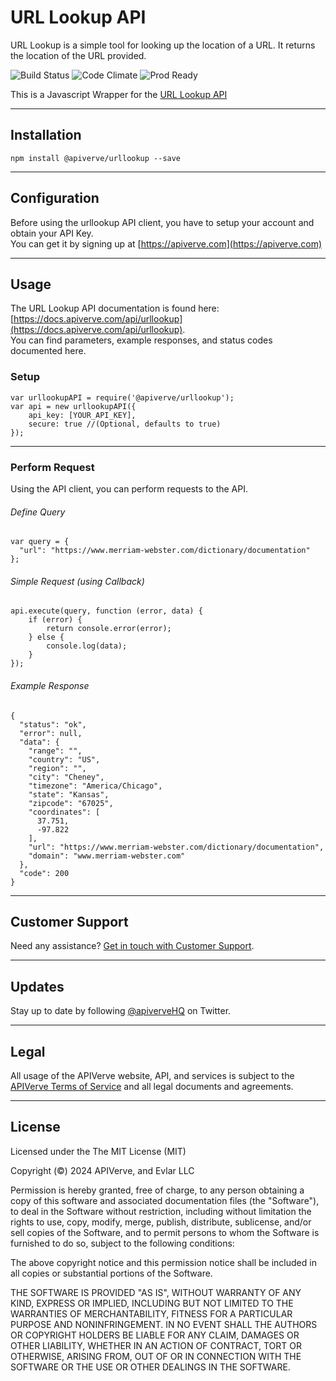 URL Lookup API
============

URL Lookup is a simple tool for looking up the location of a URL. It returns the location of the URL provided.

![Build Status](https://img.shields.io/badge/build-passing-green)
![Code Climate](https://img.shields.io/badge/maintainability-B-purple)
![Prod Ready](https://img.shields.io/badge/production-ready-blue)

This is a Javascript Wrapper for the [URL Lookup API](https://apiverve.com/marketplace/api/urllookup)

---

## Installation
	npm install @apiverve/urllookup --save

---

## Configuration

Before using the urllookup API client, you have to setup your account and obtain your API Key.  
You can get it by signing up at [https://apiverve.com](https://apiverve.com)

---

## Usage

The URL Lookup API documentation is found here: [https://docs.apiverve.com/api/urllookup](https://docs.apiverve.com/api/urllookup).  
You can find parameters, example responses, and status codes documented here.

### Setup

```
var urllookupAPI = require('@apiverve/urllookup');
var api = new urllookupAPI({
    api_key: [YOUR_API_KEY],
    secure: true //(Optional, defaults to true)
});
```

---


### Perform Request
Using the API client, you can perform requests to the API.

###### Define Query

```
var query = {
  "url": "https://www.merriam-webster.com/dictionary/documentation"
};
```

###### Simple Request (using Callback)

```
api.execute(query, function (error, data) {
    if (error) {
        return console.error(error);
    } else {
        console.log(data);
    }
});
```

###### Example Response

```
{
  "status": "ok",
  "error": null,
  "data": {
    "range": "",
    "country": "US",
    "region": "",
    "city": "Cheney",
    "timezone": "America/Chicago",
    "state": "Kansas",
    "zipcode": "67025",
    "coordinates": [
      37.751,
      -97.822
    ],
    "url": "https://www.merriam-webster.com/dictionary/documentation",
    "domain": "www.merriam-webster.com"
  },
  "code": 200
}
```

---

## Customer Support

Need any assistance? [Get in touch with Customer Support](https://apiverve.com/contact).

---

## Updates
Stay up to date by following [@apiverveHQ](https://twitter.com/apiverveHQ) on Twitter.

---

## Legal

All usage of the APIVerve website, API, and services is subject to the [APIVerve Terms of Service](https://apiverve.com/terms) and all legal documents and agreements.

---

## License
Licensed under the The MIT License (MIT)

Copyright (&copy;) 2024 APIVerve, and Evlar LLC

Permission is hereby granted, free of charge, to any person obtaining a copy of this software and associated documentation files (the "Software"), to deal in the Software without restriction, including without limitation the rights to use, copy, modify, merge, publish, distribute, sublicense, and/or sell copies of the Software, and to permit persons to whom the Software is furnished to do so, subject to the following conditions:

The above copyright notice and this permission notice shall be included in all copies or substantial portions of the Software.

THE SOFTWARE IS PROVIDED "AS IS", WITHOUT WARRANTY OF ANY KIND, EXPRESS OR IMPLIED, INCLUDING BUT NOT LIMITED TO THE WARRANTIES OF MERCHANTABILITY, FITNESS FOR A PARTICULAR PURPOSE AND NONINFRINGEMENT. IN NO EVENT SHALL THE AUTHORS OR COPYRIGHT HOLDERS BE LIABLE FOR ANY CLAIM, DAMAGES OR OTHER LIABILITY, WHETHER IN AN ACTION OF CONTRACT, TORT OR OTHERWISE, ARISING FROM, OUT OF OR IN CONNECTION WITH THE SOFTWARE OR THE USE OR OTHER DEALINGS IN THE SOFTWARE.